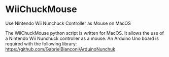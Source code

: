 # WiiChuckMouse
Use Nintendo Wii Nunchuck Controller as Mouse on MacOS

The WiiChuckMouse python script is written for MacOS. It allows the use of a Nintendo Wii Nunchuck controller as a mouse. An Arduino Uno board is required with the following library:
https://github.com/GabrielBianconi/ArduinoNunchuk

